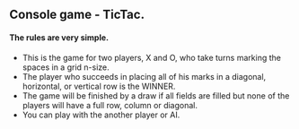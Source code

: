 ## Console game - TicTac.

#### The rules are very simple.

* This is the game for two players, X and O, who take turns marking the spaces in a grid n-size.
* The player who succeeds in placing all of his marks in a diagonal, horizontal, or vertical row is the WINNER.
* The game will be finished by a draw if all fields are filled but none of the players will have a full row, column or diagonal.
* You can play with the another player or AI.